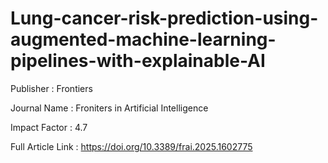 # Lung-cancer-risk-prediction-using-augmented-machine-learning-pipelines-with-explainable-AI

Publisher : Frontiers

Journal Name : Froniters in Artificial Intelligence

Impact Factor : 4.7

Full Article Link : https://doi.org/10.3389/frai.2025.1602775
